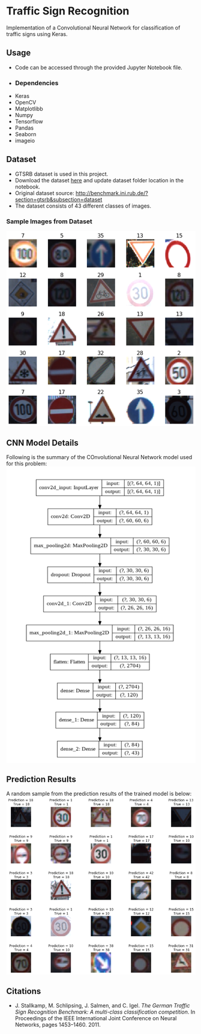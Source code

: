 # Traffic Sign Recognition

Implementation of a Convolutional Neural Network for classification of traffic signs using Keras.

## Usage
- Code can be accessed through the provided Jupyter Notebook file.
- ### Dependencies
- Keras
- OpenCV
- Matplotlibb
- Numpy
- Tensorflow
- Pandas
- Seaborn
- imageio

## Dataset
- GTSRB dataset is used in this project.
- Download the dataset [here](https://drive.google.com/drive/folders/1F2F7ZK62CHLIZWoOjEx-2T9OmWb96eDy?usp=sharing) and update dataset folder location in the notebook.
- Original dataset source: <http://benchmark.ini.rub.de/?section=gtsrb&subsection=dataset>
- The dataset consists of 43 different classes of images.

### Sample Images from Dataset
![Sample](https://github.com/asadbinkhalid/Traffic-Sign-Recognition/blob/master/Dataset%20Sample.png?raw=true)

## CNN Model Details
Following is the summary of the  COnvolutional Neural Network model used for this problem:
![Model](https://github.com/asadbinkhalid/Traffic-Sign-Recognition/blob/master/CNN%20Model.png)

## Prediction Results
A random sample from the prediction results of the trained model is below:
![Prediction](https://github.com/asadbinkhalid/Traffic-Sign-Recognition/blob/master/Prediction.png)

## Citations
- J. Stallkamp, M. Schlipsing, J. Salmen, and C. Igel. _The German Traffic Sign Recognition Benchmark: A multi-class classification competition_. In Proceedings of the IEEE International Joint Conference on Neural Networks, pages 1453–1460. 2011.
